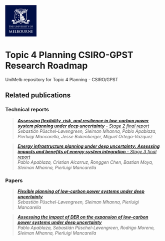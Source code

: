 <img class="hide-on-website" height="100px" src="img/UoM_Logo_Vert_Housed_RGB.png">

# Topic 4 Planning CSIRO-GPST Research Roadmap
UniMelb repository for Topic 4 Planning - CSIRO/GPST 

## Related publications
### Technical reports
>[***Assessing flexibility, risk, and resilience in low-carbon power system planning under deep uncertainty** - Stage 2 final report*](https://www.csiro.au/-/media/EF/Files/GPST-Roadmap/Final-Reports/Topic-4-GPST-Stage-2.pdf)<br>
>*Sebastián Püschel-Løvengreen, Sleiman Mhanna, Pablo Apablaza, Pierluigi Mancarella, Jesse Bukenberger, Miguel Ortega-Vazquez*

>[***Energy infrastructure planning under deep uncertainty: Assessing impacts and benefits of energy system integration** - Stage 3 final report*](https://www.csiro.au/-/media/EF/Files/GPST-Roadmap/Stage3-Final/Topic-4_Planning.pdf)<br>
>*Pablo Apablaza, Cristian Alcarruz, Ronggen Chen, Bastian Moya, Sleiman Mhanna, Pierluigi Mancarella*



### Papers
>[***Flexible planning of low-carbon power systems under deep uncertainty***](https://cse.cigre.org/cse-n031/flexible-planning-of-low-carbon-power-systems-under-deep-uncertainty.html)<br>
>*Sebastián Püschel-Løvengreen, Sleiman Mhanna, Pierluigi Mancarella*

>[***Assessing the impact of DER on the expansion of low-carbon power systems under deep uncertainty***](https://www.sciencedirect.com/science/article/pii/S0378779624007107)<br>
>*Pablo Apablaza, Sebastián Püschel-Løvengreen, Rodrigo Moreno, Sleiman Mhanna, Pierluigi Mancarella*

